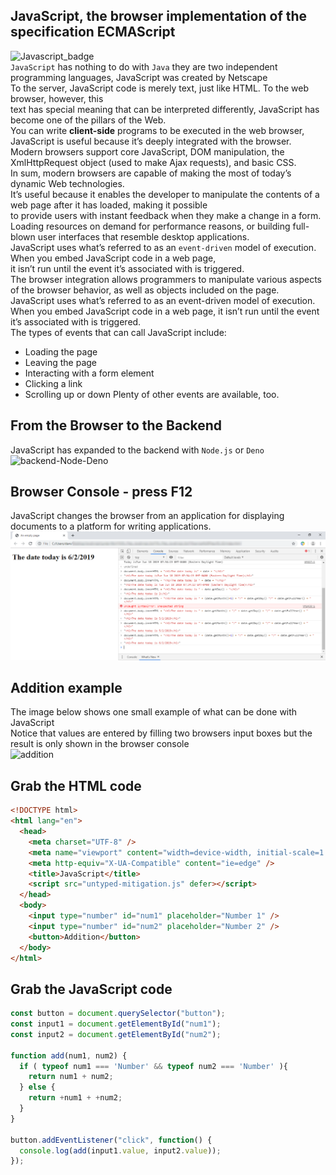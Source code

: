 ## JavaScript, the browser implementation of the specification ECMAScript
![Javascript_badge](https://github.com/danielurra/javascript/assets/51704179/8e7091d2-ef91-4762-878c-420ab4cd67b4)<br>
`JavaScript` has nothing to do with `Java` they are two independent programming languages, JavaScript was created by Netscape<br>
To the server, JavaScript code is merely text, just like HTML. To the web browser, however, this<br>
text has special meaning that can be interpreted differently, JavaScript has become one of the pillars of the Web.<br>
You can write **client-side** programs to be executed in the web browser, JavaScript is useful because it’s deeply integrated with the browser.<br>
Modern browsers support core JavaScript, DOM manipulation, the XmlHttpRequest object (used to make Ajax requests), and basic CSS. <br>
In sum, modern browsers are capable of making the most of today’s dynamic Web technologies. <br>
It’s useful because it enables the developer to manipulate the contents of a web page after it has loaded, making it possible<br>
 to provide users with instant feedback when they make a change in a form.<br>
Loading resources on demand for performance reasons, or building full-blown user interfaces that resemble desktop applications.<br>
JavaScript uses what’s referred to as an `event-driven` model of execution. When you embed JavaScript code in a web page, <br>
it isn’t run until the event it’s associated with is triggered.<br>
The browser integration allows programmers to manipulate various aspects of the browser behavior, as well as objects included on the page.<br>
JavaScript uses what’s referred to as an event-driven model of execution. <br>
When you embed JavaScript code in a web page, it isn’t run until the event it’s associated with is triggered.<br>
The types of events that can call JavaScript include:<br>
* Loading the page
* Leaving the page
* Interacting with a form element
* Clicking a link
* Scrolling up or down
Plenty of other events are available, too.<br>
## From the Browser to the Backend
JavaScript has expanded to the backend with `Node.js` or `Deno`<br>
![backend-Node-Deno](https://github.com/danielurra/javascript/assets/51704179/dee36d49-3348-4125-a491-7bd0beae2a78)<br>

## Browser Console - press F12
JavaScript changes the browser from an application for displaying documents to a platform for writing applications.<br>
<img src="images/javascript-and-browser-console.png" alt="" width="900px"><br>
## Addition example
The image below shows one small example of what can be done with JavaScript<br>
Notice that values are entered by filling two browsers input boxes but the result is only shown in the browser console<br>
![addition](https://github.com/danielurra/javascript/assets/51704179/62264941-ee3e-4fe4-8db0-659228b1b385)<br>

## Grab the HTML code
```html
<!DOCTYPE html>
<html lang="en">
  <head>
    <meta charset="UTF-8" />
    <meta name="viewport" content="width=device-width, initial-scale=1.0" />
    <meta http-equiv="X-UA-Compatible" content="ie=edge" />
    <title>JavaScript</title>
    <script src="untyped-mitigation.js" defer></script>
  </head>
  <body>
    <input type="number" id="num1" placeholder="Number 1" />
    <input type="number" id="num2" placeholder="Number 2" />
    <button>Addition</button>
  </body>
</html>
```
## Grab the JavaScript code
```javascript
const button = document.querySelector("button");
const input1 = document.getElementById("num1");
const input2 = document.getElementById("num2");

function add(num1, num2) {
  if ( typeof num1 === 'Number' && typeof num2 === 'Number' ){
    return num1 + num2;
  } else {
    return +num1 + +num2;
  }
}

button.addEventListener("click", function() {
  console.log(add(input1.value, input2.value));
});
```
